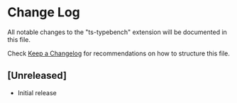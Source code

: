 # Change Log

All notable changes to the "ts-typebench" extension will be documented in this file.

Check [Keep a Changelog](http://keepachangelog.com/) for recommendations on how to structure this file.

## [Unreleased]

- Initial release